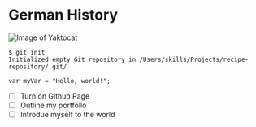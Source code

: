 # German History
![Image of Yaktocat](https://octodex.github.com/images/yaktocat.png)
```
$ git init
Initialized empty Git repository in /Users/skills/Projects/recipe-repository/.git/
```

```
var myVar = "Hello, world!";
```

- [ ] Turn on Github Page
- [ ] Outline my portfollo
- [ ] Introdue myself to the world 
